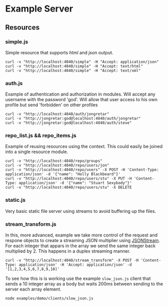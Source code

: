 # Example Server

## Resources

### simple.js

Simple resource that supports *html* and *json* output.

	curl -v "http://localhost:4040/simple" -H "Accept: application/json"
	curl -v "http://localhost:4040/simple" -H "Accept: text/html"
	curl -v "http://localhost:4040/simple" -H "Accept: text/xml"


### auth.js

Example of authentication and authorization in modules.
Will accept any username with the password 'god'.
Will allow that user access to his own profile but send 'forbidden' on other profiles

	curl -v "http://localhost:4040/auth/jongretar"
	curl -v "http://jongretar:god@localhost:4040/auth/jongretar"
	curl -v "http://jongretar:god@localhost:4040/auth/steve"

### repo_list.js && repo_items.js

Example of reusing resources using the context. This could easily be joined into a single resource module.

	curl -v "http://localhost:4040/repo/groups"
	curl -v "http://localhost:4040/repo/users/jon"
	curl -v "http://localhost:4040/repo/users" -X POST -H 'Content-Type: application/json' -d '{"name": "Holly Blackbeard"}'
	curl -v "http://localhost:4040/repo/users/stu" -X PUT -H 'Content-Type: application/json' -d '{"name": "Stuart Sexybody"}'
	curl -v "http://localhost:4040/repo/users/stu" -X DELETE

### static.js

Very basic static file server using streams to avoid buffering up the files.

### stream_transform.js

In this, more advanced, example we take more control of the request and respone objects to create a streaming JSON multiplier using [JSONStream](https://github.com/dominictarr/JSONStream). For each integer that appars in the array we send the same integer back multiplied by 2. This happens in a duplex streaming manner.

	curl -v "http://localhost:4040/stream_transform" -X POST -H 'Content-Type: application/json' -H 'Accept: application/json' -d '[1,2,3,4,5,6,7,8,9,10]'

To see how this is is working use the example `slow_json.js` client that sends a 10 integer array as a body but waits 200ms between sending to the server each array element.

	node examples/demo/clients/slow_json.js
